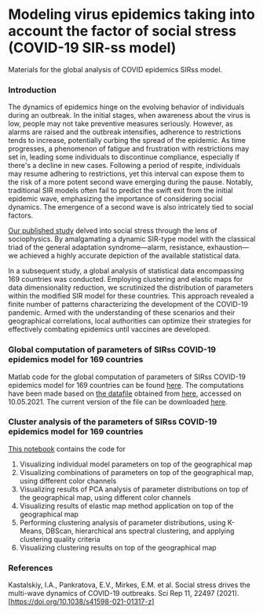 # Modeling virus epidemics taking into account the factor of social stress (COVID-19 SIR-ss model)

Materials for the global analysis of COVID epidemics SIRss model. 

### Introduction

The dynamics of epidemics hinge on the evolving behavior of individuals during an outbreak. In the initial stages, when awareness about the virus is low, people may not take preventive measures seriously. However, as alarms are raised and the outbreak intensifies, adherence to restrictions tends to increase, potentially curbing the spread of the epidemic. As time progresses, a phenomenon of fatigue and frustration with restrictions may set in, leading some individuals to discontinue compliance, especially if there's a decline in new cases. Following a period of respite, individuals may resume adhering to restrictions, yet this interval can expose them to the risk of a more potent second wave emerging during the pause. Notably, traditional SIR models often fail to predict the swift exit from the initial epidemic wave, emphasizing the importance of considering social dynamics. The emergence of a second wave is also intricately tied to social factors.

[Our published study](https://doi.org/10.1038/s41598-021-01317-z) delved into social stress through the lens of sociophysics. By amalgamating a dynamic SIR-type model with the classical triad of the general adaptation syndrome—alarm, resistance, exhaustion—we achieved a highly accurate depiction of the available statistical data.

In a subsequent study, a global analysis of statistical data encompassing 169 countries was conducted. Employing clustering and elastic maps for data dimensionality reduction, we scrutinized the distribution of parameters within the modified SIR model for these countries. This approach revealed a finite number of patterns characterizing the development of the COVID-19 pandemic. Armed with the understanding of these scenarios and their geographical correlations, local authorities can optimize their strategies for effectively combating epidemics until vaccines are developed.

### Global computation of parameters of SIRss COVID-19 epidemics model for 169 countries

Matlab code for the global computation of parameters of SIRss COVID-19 epidemics model for 169 countries can be found [here](https://github.com/lamhda/COVID_SIRss/blob/main/src/SIR_coeffs_to_2x169graphs.m).
The computations have been made based on [the datafile](https://github.com/lamhda/COVID_SIRss/blob/main/data/raw/owid-covid-data-10.05.2021.xlsx) obtained from [here](https://github.com/owid/covid-19-data/tree/master/public/data), accessed on 10.05.2021. 
The current version of the file can be downloaded [here](https://covid.ourworldindata.org/data/owid-covid-data.xlsx).

### Cluster analysis of the parameters of SIRss COVID-19 epidemics model for 169 countries

[This notebook](https://github.com/lamhda/COVID_SIRss/blob/main/COVID_geographical_var4.ipynb) contains the code for 
1. Visualizing individual model parameters on top of the geographical map
2. Visualizing combinations of parameters on top of the geographical map, using different color channels
3. Visualizing results of PCA analysis of parameter distributions on top of the geographical map, using different color channels
4. Visualizing results of elastic map method application on top of the geographical map
5. Performing clustering analysis of parameter distributions, using K-Means, DBScan, hierarchical ans spectral clustering, and applying clustering quality criteria
6. Visualizing clustering results on top of the geographical map

### References

Kastalskiy, I.A., Pankratova, E.V., Mirkes, E.M. et al. Social stress drives the multi-wave dynamics of COVID-19 outbreaks. Sci Rep 11, 22497 (2021). [https://doi.org/10.1038/s41598-021-01317-z]
